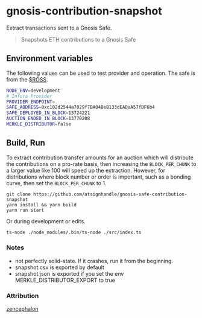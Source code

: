 # gnosis-contribution-snapshot
Extract transactions sent to a Gnosis Safe.

> Snapshots ETH contributions to a Gnosis Safe

## Environment variables
The following values can be used to test provider and operation. The safe is from the [$ROSS](https://freerossdao.com/). 
```sh
NODE_ENV=development
# Infura Provider 
PROVIDER_ENDPOINT=
SAFE_ADDRESS=0xc102d2544a7029f7BA04BeB133dEADaA57fDF6b4
SAFE_DEPLOYED_IN_BLOCK=13724221
AUCTION_ENDED_IN_BLOCK=13770208
MERKLE_DISTRIBUTOR=false
```

## Build, Run
To extract contribution transfer amounts for an auction which will distribute the contributions on a pro-rate basis, then increasing the `BLOCK_PER_CHUNK` to a larger value like 100 will speed up the extraction. However, for distributions where block number or order is important, such as a bonding curve, then set the `BLOCK_PER_CHUNK` to 1.
```
git clone https://github.com/atsignhandle/gnosis-safe-contribution-snapshot
yarn install && yarn build
yarn run start
```
Or during development or edits.
```sh
ts-node ./node_modules/.bin/ts-node ./src/index.ts
```

### Notes

* not perfectly solid-state. If it crashes, run it from the beginning.
* snapshot.csv is exported by default
* snapshot.json is exported if you set the env MERKLE_DISTRIBUTOR_EXPORT to true

### Attribution
[zencephalon](https://github.com/zencephalon)
